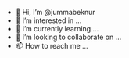 - 👋 Hi, I’m @jummabeknur
- 👀 I’m interested in ...
- 🌱 I’m currently learning ...
- 💞️ I’m looking to collaborate on ...
- 📫 How to reach me ...

<!---
jummabeknur/jummabeknur is a ✨ special ✨ repository because its `README.md` (this file) appears on your GitHub profile.
You can click the Preview link to take a look at your changes.
--->
